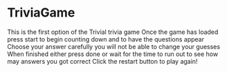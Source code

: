 # TriviaGame
This is the first option of the Trivial trivia game 
Once the game has loaded press start to begin counting down and to have the questions appear
Choose your answer carefully you will not be able to change your guesses
When finished either press done or wait for the time to run out to see how may answers you got correct
Click the restart button to play again!
